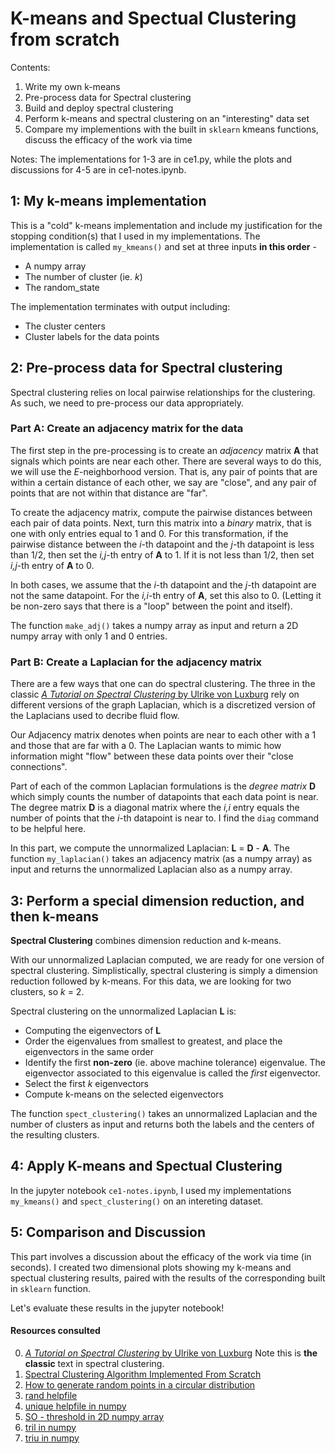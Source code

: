 # K-means and Spectual Clustering from scratch

Contents:
1. Write my own k-means
2. Pre-process data for Spectral clustering
3. Build and deploy spectral clustering
4. Perform k-means and spectral clustering on an "interesting" data set
5. </in>Compare my implementions with the built in `sklearn` kmeans functions, discuss the efficacy of the work via time</ins>

Notes:
The implementations for 1-3 are in ce1.py, while the plots and discussions for 4-5 are in ce1-notes.ipynb.

## 1: My k-means implementation
This is a "cold" k-means implementation and include my justification for the stopping condition(s) that I used in my implementations. 
The implementation is called `my_kmeans()` and set at three inputs **in this 
order** -
* A numpy array
* The number of cluster (ie. _k_)
* The random_state

The implementation terminates with output including:
- The cluster centers
- Cluster labels for the data points


## 2: Pre-process data for Spectral clustering
Spectral clustering relies on local pairwise relationships for the clustering. As such, we need to pre-process our data appropriately. 

### Part A: Create an adjacency matrix for the data
The first step in the pre-processing is to create an _adjacency_ matrix **A** that 
signals which points are near each other. There are several ways to do this, we will 
use the _E_-neighborhood version. That is, any pair of points that are within a 
certain distance of each other, we say are "close", and any pair of points that are 
not within that distance are "far". 

To create the adjacency matrix, compute the pairwise distances between each pair of 
data points. Next, turn this matrix into a _binary_ matrix, that is one with only 
entries equal to 1 and 0. For this transformation, if the pairwise distance between 
the _i_-th datapoint and the _j_-th datapoint is less than 1/2, then set the 
_i,j_-th entry of **A** to 1. If it is not less than 1/2, then set _i,j_-th entry 
of **A** to 0. 

In both cases, we assume that the _i_-th datapoint and the _j_-th datapoint are not 
the same datapoint. For the _i,i_-th entry of **A**, set this also to 0. (Letting it 
be non-zero says that there is a "loop" between the point and itself). 

The function `make_adj()` takes a numpy array as input and return a 2D numpy array with only 1 and 0 entries. 

### Part B: Create a Laplacian for the adjacency matrix
There are a few ways that one can do spectral clustering. The three in the classic 
[_A Tutorial on Spectral Clustering_ by Ulrike von Luxburg](https://arxiv.org/pdf/0711.0189.pdf)
rely on different versions of the graph Laplacian, which is a discretized version 
of the Laplacians used to decribe fluid flow. 

Our Adjacency matrix denotes when points are near to each other with a 1 and those 
that are far with a 0. The Laplacian wants to mimic how information might "flow" 
between these data points over their "close connections". 

Part of each of the common Laplacian formulations is the _degree matrix_ **D** which 
simply counts the number of datapoints that each data point is near. The degree 
matrix **D** is a diagonal matrix where the _i,i_ entry equals the number of points 
that the _i_-th datapoint is near to. I find the `diag` command to be helpful here. 

In this part, we compute the unnormalized Laplacian: **L** = **D** - **A**. 
The function `my_laplacian()` takes an adjacency matrix (as a numpy array) 
as input and returns the unnormalized Laplacian also as a numpy array. 

## 3: Perform a special dimension reduction, and then k-means

**Spectral Clustering** combines dimension reduction and k-means.

With our unnormalized Laplacian computed, we are ready for one version of 
spectral clustering. Simplistically, spectral clustering is simply a 
dimension reduction followed by k-means. For this data, we are looking for two 
clusters, so _k_ = 2. 

Spectral clustering on the unnormalized Laplacian **L** is:
* Computing the eigenvectors of **L**
* Order the eigenvalues from smallest to greatest, and place the eigenvectors 
  in the same order
* Identify the first **non-zero** (ie. above machine tolerance) eigenvalue. The 
  eigenvector associated to this eigenvalue is called the _first_ eigenvector. 
* Select the first _k_ eigenvectors 
* Compute k-means on the selected eigenvectors

The function `spect_clustering()` takes an unnormalized Laplacian and 
the number of clusters as input and returns both the labels and the centers of 
the resulting clusters. 

## 4: Apply K-means and Spectual Clustering
In the jupyter notebook `ce1-notes.ipynb`, I used my implementations `my_kmeans()` and `spect_clustering()` on an intereting dataset. 

## 5: Comparison and Discussion
This part involves a discussion about the efficacy of the work via time (in seconds).
I created two dimensional plots showing my k-means and spectual clustering results, paired with the results of the corresponding built in `sklearn` function. 

Let's evaluate these results in the jupyter notebook! 

#### Resources consulted
0. [_A Tutorial on Spectral Clustering_ by Ulrike von Luxburg](https://arxiv.org/pdf/0711.0189.pdf) 
   Note this is **the classic** text in spectral clustering. 
1. [Spectral Clustering Algorithm Implemented From Scratch](https://towardsdatascience.com/unsupervised-machine-learning-spectral-clustering-algorithm-implemented-from-scratch-in-python-205c87271045)
2. [How to generate random points in a circular distribution](https://stackoverflow.com/questions/30564015/how-to-generate-random-points-in-a-circular-distribution)
3. [rand helpfile](https://docs.scipy.org/doc/numpy-1.15.1/reference/generated/numpy.random.rand.html)
4. [unique helpfile in numpy](https://docs.scipy.org/doc/numpy/reference/generated/numpy.unique.html)
5. [SO - threshold in 2D numpy array](https://stackoverflow.com/questions/36719997/threshold-in-2d-numpy-array/36720130)
6. [tril in numpy](https://docs.scipy.org/doc/numpy/reference/generated/numpy.tril.html#numpy.tril)
7. [triu in numpy](https://docs.scipy.org/doc/numpy/reference/generated/numpy.triu.html)
